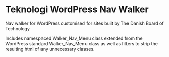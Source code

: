 # Teknologi WordPress Nav Walker

Nav walker for WordPress customised for sites built by The Danish Board of Technology

Includes namespaced Walker_Nav_Menu class extended from the WordPress standard Walker_Nav_Menu class as well as filters to strip the resulting html of any unnecessary classes.